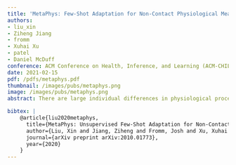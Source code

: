 ```yaml
---
title: 'MetaPhys: Few-Shot Adaptation for Non-Contact Physiological Measurement'
authors:
- liu_xin
- Ziheng Jiang
- fromm
- Xuhai Xu
- patel
- Daniel McDuff
conference: ACM Conference on Health, Inference, and Learning (ACM-CHIL), 2021
date: 2021-02-15
pdf: /pdfs/metaphys.pdf
thumbnail: /images/pubs/metaphys.png
image: /images/pubs/metaphys.png
abstract: There are large individual differences in physiological processes, making designing personalized health sensing algorithms challenging. Existing machine learning systems struggle to generalize well to unseen subjects or contexts and can often contain problematic biases. Video-based physiological measurement is not an exception. Therefore, learning personalized or customized models from a small number of unlabeled samples is very attractive as it would allow fast calibrations to improve generalization and help correct biases. In this paper, we present a novel meta-learning approach called MetaPhys for personalized video-based cardiac measurement. Our method uses only 18-seconds of video for customization and works effectively in both supervised and unsupervised manners. We evaluate our proposed approach on two benchmark datasets and demonstrate superior performance in cross-dataset evaluation with substantial reductions (42% to 44%) in errors compared with state-of-the-art approaches. We have also demonstrated our proposed method significantly helps reduce the bias in skin type.

bibtex: |
    @article{liu2020metaphys,
      title={MetaPhys: Unsupervised Few-Shot Adaptation for Non-Contact Physiological Measurement},
      author={Liu, Xin and Jiang, Ziheng and Fromm, Josh and Xu, Xuhai and Patel, Shwetak and McDuff, Daniel},
      journal={arXiv preprint arXiv:2010.01773},
      year={2020}
    }
---
```


